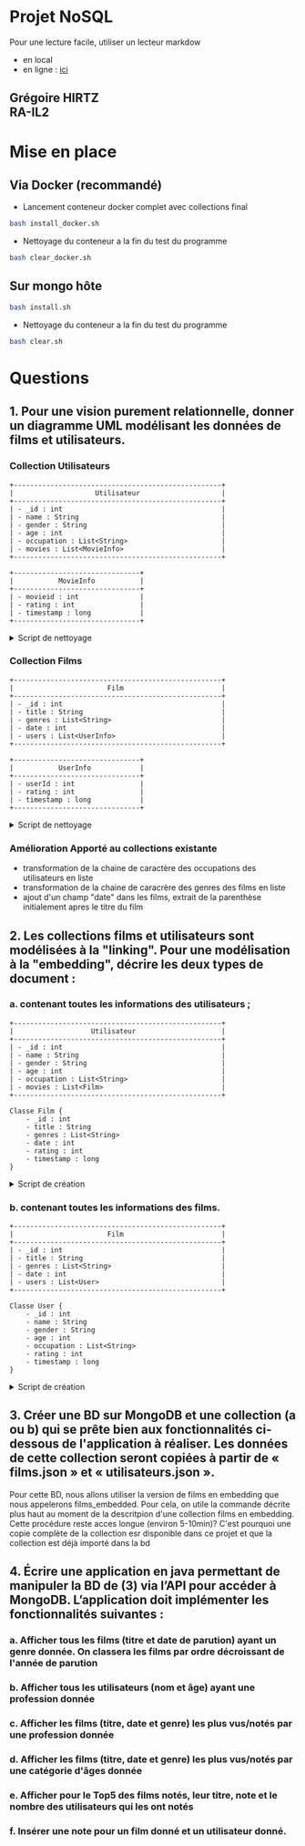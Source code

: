
# Projet NoSQL
Pour une lecture facile, utiliser un lecteur markdow
 - en local
 - en ligne : <a href="https://github.com/hirtz-gregoire/BUT3-NouvPara-Projet/blob/master/README.md">ici</a>

## Grégoire HIRTZ<br>RA-IL2

# Mise en place

## Via Docker (recommandé)
- Lancement conteneur docker complet avec collections final
```bash
bash install_docker.sh
```
- Nettoyage du conteneur a la fin du test du programme
```bash
bash clear_docker.sh
```

## Sur mongo hôte
```bash
bash install.sh
```
- Nettoyage du conteneur a la fin du test du programme
```bash
bash clear.sh
```



# Questions

## 1. Pour une vision purement relationnelle, donner un diagramme UML modélisant les données de films et utilisateurs.

### Collection Utilisateurs
```
+---------------------------------------------------+
|                    Utilisateur                    |
+---------------------------------------------------+
| - _id : int                                       |
| - name : String                                   |
| - gender : String                                 |
| - age : int                                       |
| - occupation : List<String>                       |
| - movies : List<MovieInfo>                        |
+---------------------------------------------------+

+-------------------------------+
|           MovieInfo           |
+-------------------------------+
| - movieid : int               |
| - rating : int                |
| - timestamp : long            |
+-------------------------------+
```
<details>
  <summary>Script de nettoyage</summary>

```
// Parcourt tous les utilisateurs pour mettre à jour le champ `occupation`
db.utilisateurs.find({}).forEach(user => {
    // Transformation de `occupation` en tableau si ce n'est pas déjà un tableau
    const occupationList = user.occupation.split('/').map(item => item.trim());

    // Mise à jour du document avec le champ `occupation` sous forme de tableau
    db.utilisateurs.updateOne(
        { _id: user._id },
        { $set: { occupation: occupationList } }
    );
});

// indexation movie.movieid
db.utilisateurs.createIndex({ "movies.movieid": 1 })

```
</details>


### Collection Films
```
+---------------------------------------------------+
|                       Film                        |
+---------------------------------------------------+
| - _id : int                                       |
| - title : String                                  |
| - genres : List<String>                           |
| - date : int                                      |
| - users : List<UserInfo>                          |
+---------------------------------------------------+

+-------------------------------+
|           UserInfo            |
+-------------------------------+
| - userId : int                |
| - rating : int                |
| - timestamp : long            |
+-------------------------------+
```
<details>
  <summary>Script de nettoyage</summary>

```
// Parcourt tous les films pour transformer `genres` en tableau
db.films.find({}).forEach(film => {
    // Transformation de `genres` en tableau si ce n'est pas déjà un tableau
    const genresList = film.genres.split('|').map(item => item.trim());

    // Mise à jour du document avec le champ `genres` sous forme de tableau
    db.films.updateOne(
        { _id: film._id },
        { $set: { genres: genresList } }
    );
});




// Parcourt tous les films pour extraire la date et nettoyer le titre
db.films.find({}).forEach(film => {
    // Utiliser une expression régulière pour extraire le titre et la date
    const match = film.title.match(/^(.*)\s\((\d{4})\)$/);

    if (match) {
        const title = match[1]; // Le titre sans la date
        const date = parseInt(match[2]); // Convertit l'année en entier

        // Met à jour le document avec le titre nettoyé et le champ `date`
        db.films.updateOne(
            { _id: film._id },
            { $set: { title: title, date: date } }
        );
    }
});
```
</details>


### Amélioration Apporté au collections existante

- transformation de la chaine de caractère des occupations des utilisateurs en liste
- transformation de la chaine de caracrère des genres des films en liste
- ajout d'un champ "date" dans les films, extrait de la parenthèse initialement apres le titre du film

##  2. Les collections films et utilisateurs sont modélisées à la "linking". Pour une modélisation à la "embedding", décrire les deux types de document :

### a. contenant toutes les informations des utilisateurs ;
```
+---------------------------------------------------+
|                   Utilisateur                     |
+---------------------------------------------------+
| - _id : int                                       |
| - name : String                                   |
| - gender : String                                 |
| - age : int                                       |
| - occupation : List<String>                       |
| - movies : List<Film>                             |
+---------------------------------------------------+

Classe Film {
    - _id : int
    - title : String
    - genres : List<String>
    - date : int
    - rating : int
    - timestamp : long
}
```
<details>
  <summary>Script de création</summary>

```
const cursor = db.utilisateurs.aggregate([
    {
        $unwind: "$movies" // Décompose chaque film dans `movies`
    },
    {
        $lookup: {
            from: "films", // Collection `films`
            localField: "movies.movieid", // Champ `movieid` dans `movies`
            foreignField: "_id",          // Champ `_id` dans `films`
            as: "movieDetails"
        }
    },
    {
        $unwind: "$movieDetails" // Intègre les détails du film (s'assure qu'il y a un seul objet `movieDetails`)
    },
    {
        $addFields: {
            "movies.title": "$movieDetails.title",    // Ajoute le titre du film dans `movies`
            "movies.date": "$movieDetails.date",      // Ajoute la date de sortie dans `movies`
            "movies.genres": "$movieDetails.genres"   // Ajoute les genres sous forme de liste dans `movies`
        }
    },
    {
        $project: {
            movieDetails: 0,          // Supprime `movieDetails` (informations temporaires du film)
            "movies.movieid": 0       // Supprime `movieid` des films intégrés pour plus de clarté
        }
    },
    {
        $group: {
            _id: "$_id",                           // Regroupe par ID utilisateur
            name: { $first: "$name" },
            gender: { $first: "$gender" },
            age: { $first: "$age" },
            occupation: { $first: "$occupation" }, // Utilise `occupation` sous forme de liste
            movies: { $push: "$movies" }          // Regroupe tous les films avec détails dans un tableau
        }
    }
], { allowDiskUse: true }); // Utilisation du disque pour les grosses agrégations

// 2. Créer la collection `utilisateurs_embedded` et insérer les documents un par un
cursor.forEach(document => {
    db.utilisateurs_embedded.insertOne(document);
});
```

</details>



### b. contenant toutes les informations des films.
```
+---------------------------------------------------+
|                       Film                        |
+---------------------------------------------------+
| - _id : int                                       |
| - title : String                                  |
| - genres : List<String>                           |
| - date : int                                      |
| - users : List<User>                              |
+---------------------------------------------------+

Classe User {
    - _id : int
    - name : String
    - gender : String
    - age : int
    - occupation : List<String>
    - rating : int
    - timestamp : long
}
```
<details>
  <summary>Script de création</summary>

```
const cursor = db.films.aggregate([
    {
        $lookup: {
            from: "utilisateurs",              // Collection `utilisateurs`
            localField: "_id",                 // Champ `_id` dans `films` (identifiant du film)
            foreignField: "movies.movieid",    // Champ `movieid` dans `movies` de `utilisateurs`
            as: "userRatings"
        }
    },
    {
        $unwind: {
            path: "$userRatings",
            preserveNullAndEmptyArrays: true   // Conserve les films sans utilisateurs associés
        }
    },
    {
        $unwind: {
            path: "$userRatings.movies",
            preserveNullAndEmptyArrays: true   // Conserve les utilisateurs sans notes correspondantes pour ce film
        }
    },
    {
        $match: {                             // Filtre pour ne conserver que les notes du film en cours
            $or: [
                { $expr: { $eq: ["$userRatings.movies.movieid", "$_id"] } },
                { "userRatings": null }
            ]
        }
    },
    {
        $project: {
            title: 1,
            date: 1,                          // Inclut `date` dans le résultat final
            genres: 1,                        // Inclut `genres` sous forme de liste dans le résultat final
            "userRatings._id": 1,
            "userRatings.name": 1,
            "userRatings.gender": 1,
            "userRatings.age": 1,
            "userRatings.occupation": 1,      // Conserve `occupation` sous forme de liste
            "userRatings.movies.rating": 1,
            "userRatings.movies.timestamp": 1
        }
    },
    {
        $group: {
            _id: "$_id",                       // Groupement par ID de film
            title: { $first: "$title" },
            date: { $first: "$date" },         // Ajoute `date` au document final
            genres: { $first: "$genres" },     // Ajoute `genres` sous forme de liste au document final
            users: {
                $push: {
                    userId: "$userRatings._id",
                    name: "$userRatings.name",
                    gender: "$userRatings.gender",
                    age: "$userRatings.age",
                    occupation: "$userRatings.occupation", // Utilise `occupation` sous forme de liste
                    rating: "$userRatings.movies.rating",
                    timestamp: "$userRatings.movies.timestamp"
                }
            }
        }
    },
    {
        $out: "films_embedded" // Sauvegarde le résultat dans `films_embedded`
    }
], { allowDiskUse: true });
```
</details>


## 3. Créer une BD sur MongoDB et une collection (a ou b) qui se prête bien aux fonctionnalités ci-dessous de l'application à réaliser. Les données de cette collection seront copiées à partir de « films.json » et « utilisateurs.json ».

Pour cette BD, nous allons utiliser la version de films en embedding que nous appelerons films_embedded. Pour cela, on utile la commande décrite plus haut au moment de la descritpion d'une collection films en embedding. Cette procédure reste acces longue (environ 5-10min)? C'est pourquoi une copie complète de la collection esr disponible dans ce projet et que la collection est déjà importé dans la bd


## 4. Écrire une application en java permettant de manipuler la BD de (3) via l’API pour accéder à MongoDB. L’application doit implémenter les fonctionnalités suivantes :

### a. Afficher tous les films (titre et date de parution) ayant un genre donnée. On classera les films par ordre décroissant de l'année de parution
### b. Afficher tous les utilisateurs (nom et âge) ayant une profession donnée
### c. Afficher les films (titre, date et genre) les plus vus/notés par une profession donnée
### d. Afficher les films (titre, date et genre) les plus vus/notés par une catégorie d'âges donnée
### e. Afficher pour le Top5 des films notés, leur titre, note et le nombre des utilisateurs qui les ont notés
### f. Insérer une note pour un film donné et un utilisateur donné.
